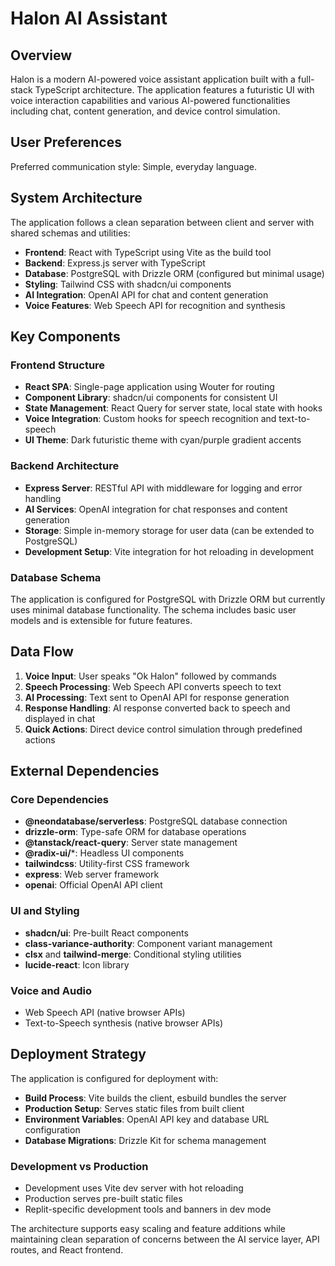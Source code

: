 # Halon AI Assistant

## Overview

Halon is a modern AI-powered voice assistant application built with a full-stack TypeScript architecture. The application features a futuristic UI with voice interaction capabilities and various AI-powered functionalities including chat, content generation, and device control simulation.

## User Preferences

Preferred communication style: Simple, everyday language.

## System Architecture

The application follows a clean separation between client and server with shared schemas and utilities:

- **Frontend**: React with TypeScript using Vite as the build tool
- **Backend**: Express.js server with TypeScript
- **Database**: PostgreSQL with Drizzle ORM (configured but minimal usage)
- **Styling**: Tailwind CSS with shadcn/ui components
- **AI Integration**: OpenAI API for chat and content generation
- **Voice Features**: Web Speech API for recognition and synthesis

## Key Components

### Frontend Structure
- **React SPA**: Single-page application using Wouter for routing
- **Component Library**: shadcn/ui components for consistent UI
- **State Management**: React Query for server state, local state with hooks
- **Voice Integration**: Custom hooks for speech recognition and text-to-speech
- **UI Theme**: Dark futuristic theme with cyan/purple gradient accents

### Backend Architecture
- **Express Server**: RESTful API with middleware for logging and error handling
- **AI Services**: OpenAI integration for chat responses and content generation
- **Storage**: Simple in-memory storage for user data (can be extended to PostgreSQL)
- **Development Setup**: Vite integration for hot reloading in development

### Database Schema
The application is configured for PostgreSQL with Drizzle ORM but currently uses minimal database functionality. The schema includes basic user models and is extensible for future features.

## Data Flow

1. **Voice Input**: User speaks "Ok Halon" followed by commands
2. **Speech Processing**: Web Speech API converts speech to text
3. **AI Processing**: Text sent to OpenAI API for response generation
4. **Response Handling**: AI response converted back to speech and displayed in chat
5. **Quick Actions**: Direct device control simulation through predefined actions

## External Dependencies

### Core Dependencies
- **@neondatabase/serverless**: PostgreSQL database connection
- **drizzle-orm**: Type-safe ORM for database operations
- **@tanstack/react-query**: Server state management
- **@radix-ui/***: Headless UI components
- **tailwindcss**: Utility-first CSS framework
- **express**: Web server framework
- **openai**: Official OpenAI API client

### UI and Styling
- **shadcn/ui**: Pre-built React components
- **class-variance-authority**: Component variant management
- **clsx** and **tailwind-merge**: Conditional styling utilities
- **lucide-react**: Icon library

### Voice and Audio
- Web Speech API (native browser APIs)
- Text-to-Speech synthesis (native browser APIs)

## Deployment Strategy

The application is configured for deployment with:

- **Build Process**: Vite builds the client, esbuild bundles the server
- **Production Setup**: Serves static files from built client
- **Environment Variables**: OpenAI API key and database URL configuration
- **Database Migrations**: Drizzle Kit for schema management

### Development vs Production
- Development uses Vite dev server with hot reloading
- Production serves pre-built static files
- Replit-specific development tools and banners in dev mode

The architecture supports easy scaling and feature additions while maintaining clean separation of concerns between the AI service layer, API routes, and React frontend.